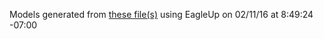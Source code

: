 Models generated from [these file(s)](https://raw.github.com/sparkfun/Edison_Battery_Block/26c2c37ad96e5be5450ffc2b88f108fb3bff9484/Hardware/Battery_Block.brd) using EagleUp on 02/11/16 at 8:49:24 -07:00
